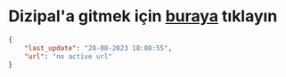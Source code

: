 # Dizipal'a gitmek için [buraya](None) tıklayın
        
```json
{
    "last_update": "28-08-2023 18:08:55",
    "url": "no active url"
}
```